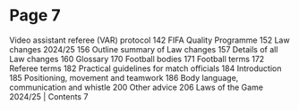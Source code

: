# Page 7

Video assistant referee (VAR) protocol 142
FIFA Quality Programme 152
Law changes 2024/25 156
Outline summary of Law changes 157
Details of all Law changes 160
Glossary 170
Football bodies 171
Football terms 172
Referee terms 182
Practical guidelines for match officials 184
Introduction 185
Positioning, movement and teamwork 186
Body language, communication and whistle 200
Other advice 206
Laws of the Game 2024/25 | Contents 7

